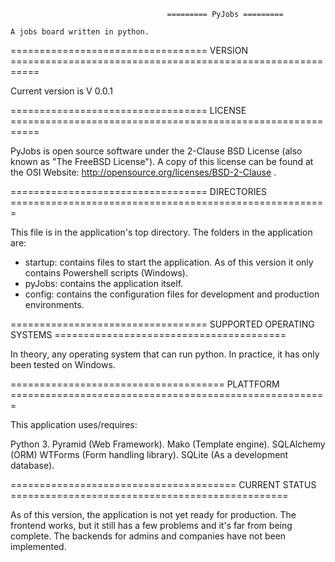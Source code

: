                                        ========= PyJobs =========

    A jobs board written in python.
	
   ================================== VERSION ===========================================================

   Current version is V 0.0.1

   ================================== LICENSE ===========================================================

   PyJobs is open source software under the 2-Clause BSD License (also known as "The FreeBSD License"). 
   A copy of this license can be found at the OSI Website: http://opensource.org/licenses/BSD-2-Clause . 
	
   ================================== DIRECTORIES =======================================================

   This file is in the application's top directory. 
   The folders in the application are: 
 
   - startup: contains files to start the application. As of this version it only contains Powershell scripts (Windows).
   - pyJobs: contains the application itself. 
   - config: contains the configuration files for development and production environments. 
  
   ================================== SUPPORTED OPERATING SYSTEMS ========================================
   
   In theory, any operating system that can run python. In practice, it has only been tested on Windows. 
   
   ===================================== PLATTFORM =======================================================
   
   This application uses/requires:
   
   Python 3.
   Pyramid (Web Framework).
   Mako (Template engine).
   SQLAlchemy (ORM)
   WTForms (Form handling library).
   SQLite (As a development database).
   
   ======================================= CURRENT STATUS ================================================
   
   As of this version, the application is not yet ready for production. The frontend works, but it still has
   a few problems and it's far from being complete. The backends for admins and companies have not been implemented.
   
